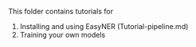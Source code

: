 This folder contains tutorials for 
1. Installing and using EasyNER (Tutorial-pipeline.md)
2. Training your own models

